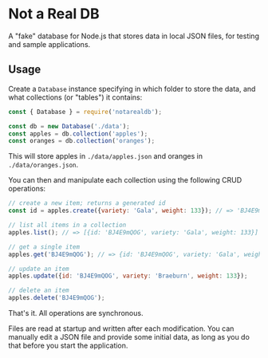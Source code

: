 # Not a Real DB

A "fake" database for Node.js that stores data in local JSON files, for testing and sample applications.

## Usage

Create a `Database` instance specifying in which folder to store the data, and what collections (or "tables") it contains:

```js
const { Database } = require('notarealdb');

const db = new Database('./data');
const apples = db.collection('apples');
const oranges = db.collection('oranges');
```

This will store apples in `./data/apples.json` and oranges in `./data/oranges.json`.

You can then and manipulate each collection using the following CRUD operations:

```js
// create a new item; returns a generated id
const id = apples.create({variety: 'Gala', weight: 133}); // => 'BJ4E9mQOG'

// list all items in a collection
apples.list(); // => [{id: 'BJ4E9mQOG', variety: 'Gala', weight: 133}]

// get a single item
apples.get('BJ4E9mQOG'); // => {id: 'BJ4E9mQOG', variety: 'Gala', weight: 133}

// update an item
apples.update({id: 'BJ4E9mQOG', variety: 'Braeburn', weight: 133});

// delete an item
apples.delete('BJ4E9mQOG');
```

That's it. All operations are synchronous.

Files are read at startup and written after each modification. You can manually edit a JSON file and provide some initial data, as long as you do that before you start the application.
